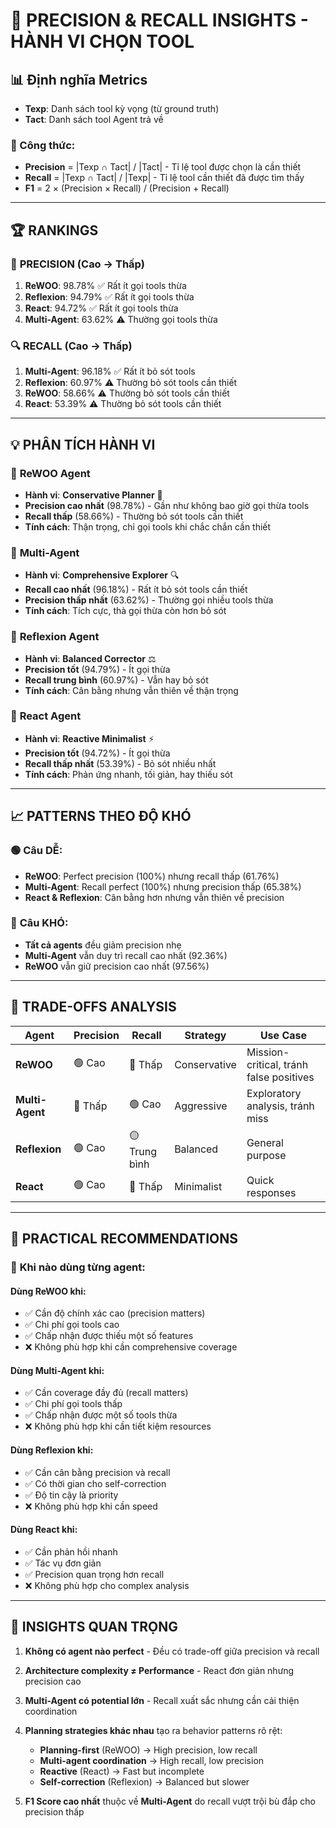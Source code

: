 # 🎯 PRECISION & RECALL INSIGHTS - HÀNH VI CHỌN TOOL

## 📊 Định nghĩa Metrics

- **Texp**: Danh sách tool kỳ vọng (từ ground truth)
- **Tact**: Danh sách tool Agent trả về

### 🔢 Công thức:
- **Precision** = |Texp ∩ Tact| / |Tact| - Tỉ lệ tool được chọn là cần thiết
- **Recall** = |Texp ∩ Tact| / |Texp| - Tỉ lệ tool cần thiết đã được tìm thấy  
- **F1** = 2 × (Precision × Recall) / (Precision + Recall)

---

## 🏆 RANKINGS

### 🎯 **PRECISION** (Cao → Thấp)
1. **ReWOO**: 98.78% ✅ Rất ít gọi tools thừa
2. **Reflexion**: 94.79% ✅ Rất ít gọi tools thừa  
3. **React**: 94.72% ✅ Rất ít gọi tools thừa
4. **Multi-Agent**: 63.62% ⚠️ Thường gọi tools thừa

### 🔍 **RECALL** (Cao → Thấp)
1. **Multi-Agent**: 96.18% ✅ Rất ít bỏ sót tools
2. **Reflexion**: 60.97% ⚠️ Thường bỏ sót tools cần thiết
3. **ReWOO**: 58.66% ⚠️ Thường bỏ sót tools cần thiết
4. **React**: 53.39% ⚠️ Thường bỏ sót tools cần thiết

---

## 💡 PHÂN TÍCH HÀNH VI

### 🤖 **ReWOO Agent**
- **Hành vi**: **Conservative Planner** 🎯
- **Precision cao nhất** (98.78%) - Gần như không bao giờ gọi thừa tools
- **Recall thấp** (58.66%) - Thường bỏ sót tools cần thiết
- **Tính cách**: Thận trọng, chỉ gọi tools khi chắc chắn cần thiết

### 🤖 **Multi-Agent**
- **Hành vi**: **Comprehensive Explorer** 🔍  
- **Recall cao nhất** (96.18%) - Rất ít bỏ sót tools cần thiết
- **Precision thấp nhất** (63.62%) - Thường gọi nhiều tools thừa
- **Tính cách**: Tích cực, thà gọi thừa còn hơn bỏ sót

### 🤖 **Reflexion Agent**
- **Hành vi**: **Balanced Corrector** ⚖️
- **Precision tốt** (94.79%) - Ít gọi thừa 
- **Recall trung bình** (60.97%) - Vẫn hay bỏ sót
- **Tính cách**: Cân bằng nhưng vẫn thiên về thận trọng

### 🤖 **React Agent**  
- **Hành vi**: **Reactive Minimalist** ⚡
- **Precision tốt** (94.72%) - Ít gọi thừa
- **Recall thấp nhất** (53.39%) - Bỏ sót nhiều nhất
- **Tính cách**: Phản ứng nhanh, tối giản, hay thiếu sót

---

## 📈 PATTERNS THEO ĐỘ KHÓ

### 🟢 **Câu DỄ**:
- **ReWOO**: Perfect precision (100%) nhưng recall thấp (61.76%)
- **Multi-Agent**: Recall perfect (100%) nhưng precision thấp (65.38%)
- **React & Reflexion**: Cân bằng hơn nhưng vẫn thiên về precision

### 🔴 **Câu KHÓ**:
- **Tất cả agents** đều giảm precision nhẹ
- **Multi-Agent** vẫn duy trì recall cao nhất (92.36%)
- **ReWOO** vẫn giữ precision cao nhất (97.56%)

---

## 🎯 TRADE-OFFS ANALYSIS

| Agent | Precision | Recall | Strategy | Use Case |
|-------|-----------|--------|----------|----------|
| **ReWOO** | 🟢 Cao | 🔴 Thấp | Conservative | Mission-critical, tránh false positives |
| **Multi-Agent** | 🔴 Thấp | 🟢 Cao | Aggressive | Exploratory analysis, tránh miss |
| **Reflexion** | 🟢 Cao | 🟡 Trung bình | Balanced | General purpose |
| **React** | 🟢 Cao | 🔴 Thấp | Minimalist | Quick responses |

---

## 🚀 PRACTICAL RECOMMENDATIONS

### 🎯 **Khi nào dùng từng agent:**

#### **Dùng ReWOO khi:**
- ✅ Cần độ chính xác cao (precision matters)
- ✅ Chi phí gọi tools cao  
- ✅ Chấp nhận được thiếu một số features
- ❌ Không phù hợp khi cần comprehensive coverage

#### **Dùng Multi-Agent khi:**
- ✅ Cần coverage đầy đủ (recall matters)
- ✅ Chi phí gọi tools thấp
- ✅ Chấp nhận được một số tools thừa
- ❌ Không phù hợp khi cần tiết kiệm resources

#### **Dùng Reflexion khi:**
- ✅ Cần cân bằng precision và recall
- ✅ Có thời gian cho self-correction
- ✅ Độ tin cậy là priority
- ❌ Không phù hợp khi cần speed

#### **Dùng React khi:**  
- ✅ Cần phản hồi nhanh
- ✅ Tác vụ đơn giản
- ✅ Precision quan trọng hơn recall
- ❌ Không phù hợp cho complex analysis

---

## 🔮 INSIGHTS QUAN TRỌNG

1. **Không có agent nào perfect** - Đều có trade-off giữa precision và recall

2. **Architecture complexity ≠ Performance** - React đơn giản nhưng precision cao

3. **Multi-Agent có potential lớn** - Recall xuất sắc nhưng cần cải thiện coordination

4. **Planning strategies khác nhau** tạo ra behavior patterns rõ rệt:
   - **Planning-first** (ReWOO) → High precision, low recall
   - **Multi-agent coordination** → High recall, low precision  
   - **Reactive** (React) → Fast but incomplete
   - **Self-correction** (Reflexion) → Balanced but slower

5. **F1 Score cao nhất** thuộc về **Multi-Agent** do recall vượt trội bù đắp cho precision thấp 
